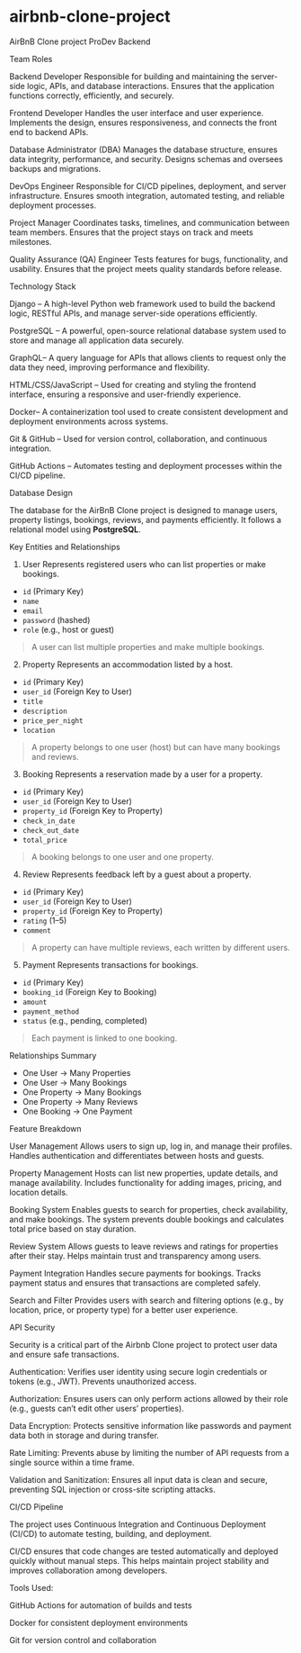 # airbnb-clone-project
AirBnB Clone project ProDev Backend


Team Roles

Backend Developer
Responsible for building and maintaining the server-side logic, APIs, and database interactions. Ensures that the application functions correctly, efficiently, and securely.

Frontend Developer
Handles the user interface and user experience. Implements the design, ensures responsiveness, and connects the front end to backend APIs.

Database Administrator (DBA)
Manages the database structure, ensures data integrity, performance, and security. Designs schemas and oversees backups and migrations.

DevOps Engineer
Responsible for CI/CD pipelines, deployment, and server infrastructure. Ensures smooth integration, automated testing, and reliable deployment processes.

Project Manager
Coordinates tasks, timelines, and communication between team members. Ensures that the project stays on track and meets milestones.

Quality Assurance (QA) Engineer
Tests features for bugs, functionality, and usability. Ensures that the project meets quality standards before release.

Technology Stack

Django – A high-level Python web framework used to build the backend logic, RESTful APIs, and manage server-side operations efficiently.

PostgreSQL – A powerful, open-source relational database system used to store and manage all application data securely.

GraphQL– A query language for APIs that allows clients to request only the data they need, improving performance and flexibility.

HTML/CSS/JavaScript – Used for creating and styling the frontend interface, ensuring a responsive and user-friendly experience.

Docker– A containerization tool used to create consistent development and deployment environments across systems.

Git & GitHub – Used for version control, collaboration, and continuous integration.

GitHub Actions – Automates testing and deployment processes within the CI/CD pipeline.


Database Design

The database for the AirBnB Clone project is designed to manage users, property listings, bookings, reviews, and payments efficiently. It follows a relational model using **PostgreSQL**.

Key Entities and Relationships

1. User
Represents registered users who can list properties or make bookings.  
- `id` (Primary Key)  
- `name`  
- `email`  
- `password` (hashed)  
- `role` (e.g., host or guest)  
> A user can list multiple properties and make multiple bookings.

2. Property
Represents an accommodation listed by a host.  
- `id` (Primary Key)  
- `user_id` (Foreign Key to User)  
- `title`  
- `description`  
- `price_per_night`  
- `location`  
> A property belongs to one user (host) but can have many bookings and reviews.

3. Booking
Represents a reservation made by a user for a property.  
- `id` (Primary Key)  
- `user_id` (Foreign Key to User)  
- `property_id` (Foreign Key to Property)  
- `check_in_date`  
- `check_out_date`  
- `total_price`  
> A booking belongs to one user and one property.

4. Review
Represents feedback left by a guest about a property.  
- `id` (Primary Key)  
- `user_id` (Foreign Key to User)  
- `property_id` (Foreign Key to Property)  
- `rating` (1–5)  
- `comment`  
> A property can have multiple reviews, each written by different users.

5. Payment
Represents transactions for bookings.  
- `id` (Primary Key)  
- `booking_id` (Foreign Key to Booking)  
- `amount`  
- `payment_method`  
- `status` (e.g., pending, completed)  
> Each payment is linked to one booking.

Relationships Summary
- One User → Many Properties 
- One User → Many Bookings  
- One Property → Many Bookings
- One Property → Many Reviews
- One Booking → One Payment

Feature Breakdown

User Management
Allows users to sign up, log in, and manage their profiles. Handles authentication and differentiates between hosts and guests.

Property Management
Hosts can list new properties, update details, and manage availability. Includes functionality for adding images, pricing, and location details.

Booking System
Enables guests to search for properties, check availability, and make bookings. The system prevents double bookings and calculates total price based on stay duration.

Review System
Allows guests to leave reviews and ratings for properties after their stay. Helps maintain trust and transparency among users.

Payment Integration
Handles secure payments for bookings. Tracks payment status and ensures that transactions are completed safely.

Search and Filter
Provides users with search and filtering options (e.g., by location, price, or property type) for a better user experience.

API Security

Security is a critical part of the Airbnb Clone project to protect user data and ensure safe transactions.

Authentication: Verifies user identity using secure login credentials or tokens (e.g., JWT). Prevents unauthorized access.

Authorization: Ensures users can only perform actions allowed by their role (e.g., guests can’t edit other users’ properties).

Data Encryption: Protects sensitive information like passwords and payment data both in storage and during transfer.

Rate Limiting: Prevents abuse by limiting the number of API requests from a single source within a time frame.

Validation and Sanitization: Ensures all input data is clean and secure, preventing SQL injection or cross-site scripting attacks.

CI/CD Pipeline

The project uses Continuous Integration and Continuous Deployment (CI/CD) to automate testing, building, and deployment.

CI/CD ensures that code changes are tested automatically and deployed quickly without manual steps.
This helps maintain project stability and improves collaboration among developers.

Tools Used:

GitHub Actions for automation of builds and tests

Docker for consistent deployment environments

Git for version control and collaboration





